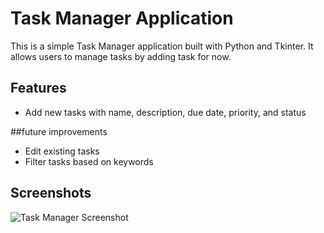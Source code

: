 # Task Manager Application

This is a simple Task Manager application built with Python and Tkinter. It allows users to manage tasks by adding task for now.

## Features
- Add new tasks with name, description, due date, priority, and status

##future improvements
- Edit existing tasks
- Filter tasks based on keywords
## Screenshots
![Task Manager Screenshot]([url=https://ibb.co/Th2BqjC][img]https://i.ibb.co/kcBg6bd/Screenshot-2024-03-14-204626.png[/img][/url])
